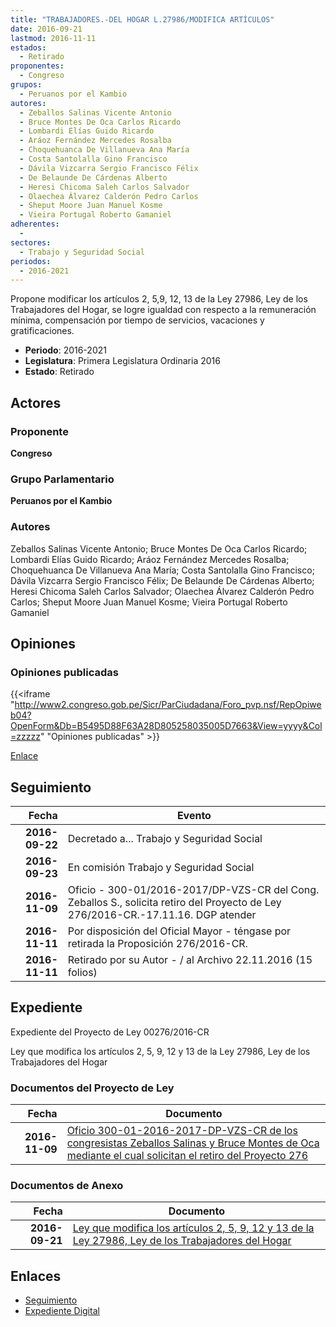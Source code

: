 ```yaml
---
title: "TRABAJADORES.-DEL HOGAR L.27986/MODIFICA ARTÍCULOS"
date: 2016-09-21
lastmod: 2016-11-11
estados: 
  - Retirado
proponentes: 
  - Congreso
grupos: 
  - Peruanos por el Kambio
autores: 
  - Zeballos Salinas Vicente Antonio
  - Bruce Montes De Oca Carlos Ricardo
  - Lombardi Elías Guido Ricardo
  - Aráoz Fernández Mercedes Rosalba
  - Choquehuanca De Villanueva Ana María
  - Costa Santolalla Gino Francisco
  - Dávila Vizcarra Sergio Francisco Félix
  - De Belaunde De Cárdenas Alberto
  - Heresi Chicoma Saleh Carlos Salvador
  - Olaechea Álvarez Calderón Pedro Carlos
  - Sheput Moore Juan Manuel Kosme
  - Vieira Portugal Roberto Gamaniel
adherentes: 
  - 
sectores: 
  - Trabajo y Seguridad Social
periodos: 
  - 2016-2021
---
```


Propone modificar los artículos 2, 5,9, 12, 13 de la Ley 27986, Ley de los Trabajadores del Hogar, se logre igualdad con respecto a la remuneración mínima, compensación por tiempo de servicios, vacaciones y gratificaciones.

- **Periodo**: 2016-2021
- **Legislatura**: Primera Legislatura Ordinaria 2016
- **Estado**: Retirado

## Actores

### Proponente

**Congreso**

### Grupo Parlamentario

**Peruanos por el Kambio**

### Autores

Zeballos Salinas Vicente Antonio; Bruce Montes De Oca Carlos Ricardo; Lombardi Elías Guido Ricardo; Aráoz Fernández Mercedes Rosalba; Choquehuanca De Villanueva Ana María; Costa Santolalla Gino Francisco; Dávila Vizcarra Sergio Francisco Félix; De Belaunde De Cárdenas Alberto; Heresi Chicoma Saleh Carlos Salvador; Olaechea Álvarez Calderón Pedro Carlos; Sheput Moore Juan Manuel Kosme; Vieira Portugal Roberto Gamaniel


## Opiniones

### Opiniones publicadas

{{<iframe "http://www2.congreso.gob.pe/Sicr/ParCiudadana/Foro_pvp.nsf/RepOpiweb04?OpenForm&Db=B5495D88F63A28D805258035005D7663&View=yyyy&Col=zzzzz" "Opiniones publicadas" >}}

[Enlace](http://www2.congreso.gob.pe/Sicr/ParCiudadana/Foro_pvp.nsf/RepOpiweb04?OpenForm&Db=B5495D88F63A28D805258035005D7663&View=yyyy&Col=zzzzz)

## Seguimiento

| Fecha | Evento |
|------:|--------|
| **2016-09-22** | Decretado a... Trabajo y Seguridad Social|
| **2016-09-23** | En comisión Trabajo y Seguridad Social|
| **2016-11-09** | Oficio - 300-01/2016-2017/DP-VZS-CR del Cong. Zeballos S., solicita retiro del Proyecto de Ley 276/2016-CR.-17.11.16. DGP atender|
| **2016-11-11** | Por disposición del Oficial Mayor - téngase por retirada la Proposición 276/2016-CR.|
| **2016-11-11** | Retirado por su Autor - / al Archivo 22.11.2016 (15 folios)|


## Expediente

Expediente del Proyecto de Ley 00276/2016-CR

Ley que modifica los artículos 2, 5, 9, 12 y 13 de la Ley 27986, Ley de los Trabajadores del Hogar


### Documentos del Proyecto de Ley

| Fecha | Documento |
|------:|--------|
| **2016-11-09** | [Oficio 300-01-2016-2017-DP-VZS-CR de los congresistas Zeballos Salinas y Bruce Montes de Oca mediante el cual solicitan el retiro del Proyecto 276](http://www.leyes.congreso.gob.pe/Documentos/2016_2021/ADLP/Normas_Legales/30505-RLG.pdf) |

### Documentos de Anexo

| Fecha | Documento |
|------:|--------|
| **2016-09-21** | [Ley que modifica los artículos 2, 5, 9, 12 y 13 de la Ley 27986, Ley de los Trabajadores del Hogar](http://www.leyes.congreso.gob.pe/Documentos/2016_2021/Proyectos_de_Ley_y_de_Resoluciones_Legislativas/PL0027620160921.pdf) |

## Enlaces 

- [Seguimiento](http://www2.congreso.gob.pehttp://www2.congreso.gob.pe/Sicr/TraDocEstProc/CLProLey2016.nsf/f7fff46988ca05b1052578e100829cc7/8af87718da718d3705258035005da10f?OpenDocument)
- [Expediente Digital](http://www2.congreso.gob.pehttp://www2.congreso.gob.pe/Sicr/TraDocEstProc/CLProLey2016.nsf/f7fff46988ca05b1052578e100829cc7/8af87718da718d3705258035005da10f?OpenDocument&Click=05257FB7005EB655.eb71d0cf91d8294e05256cdf006b5706/$Body/0.1C6C)
